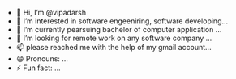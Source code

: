- 👋 Hi, I’m @vipadarsh
- 👀 I’m interested in software engeeniring, software developing...
- 🌱 I’m currently pearsuing bachelor of computer application ...
- 💞️ I’m looking for remote work on any software company ...
- 📫 please reached me with the help of my gmail account...
- 😄 Pronouns: ...
- ⚡ Fun fact: ...

<!---
vipadarsh/vipadarsh is a ✨ special ✨ repository because its `README.md` (this file) appears on your GitHub profile.
You can click the Preview link to take a look at your changes.
--->
